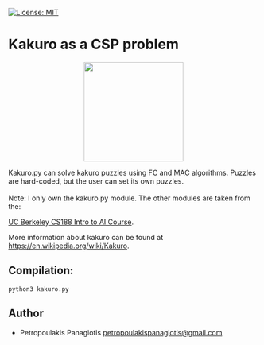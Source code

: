 [![License: MIT](https://img.shields.io/badge/License-MIT-yellow.svg)](https://opensource.org/licenses/MIT)
# Kakuro as a CSP problem 
<p align="center">
  <img  width="200" height="200" src="https://upload.wikimedia.org/wikipedia/commons/thumb/7/72/Kakuro_black_box_solution.svg/250px-Kakuro_black_box_solution.svg.png">
</p>
Kakuro.py can solve kakuro puzzles using FC and MAC algorithms. Puzzles are hard-coded, but the user can set its own puzzles. <br /><br />
Note: I only own the kakuro.py module. The other modules are taken from the: <br />

[UC Berkeley CS188 Intro to AI Course](http://ai.berkeley.edu/home.html). 

More information about kakuro can be found at https://en.wikipedia.org/wiki/Kakuro.

## Compilation: 
```
python3 kakuro.py
```

## Author
* Petropoulakis Panagiotis petropoulakispanagiotis@gmail.com
